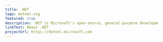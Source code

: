 ```yaml
---
title: .NET
logo: dotnet.svg
featured: true
description: .NET is Microsoft's open-source, general-purpose development framework for building cross-platform apps.
linkText: About .NET
projectUrl: https://dotnet.microsoft.com
---
```

